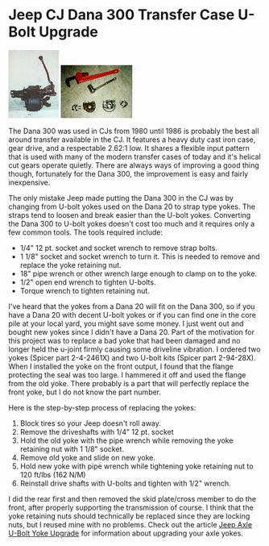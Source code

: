 # Jeep CJ Dana 300 Transfer Case U-Bolt Upgrade

[![D300 side](/images/xfer/d300s_.jpg)](/images/xfer/d300s.jpg) [![D300 yoke tools](/images/xfer/d300yok2.jpg)](/images/xfer/d300yok2.jpg)

The Dana 300 was used in CJs from 1980 until 1986 is probably the best all around transfer available in the CJ. It features a heavy duty cast iron case, gear drive, and a respectable 2.62:1 low. It shares a flexible input pattern that is used with many of the modern transfer cases of today and it\'s helical cut gears operate quietly. There are always ways of improving a good thing though, fortunately for the Dana 300, the improvement is easy and fairly inexpensive.

The only mistake Jeep made putting the Dana 300 in the CJ was by changing from U-bolt yokes used on the Dana 20 to strap type yokes. The straps tend to loosen and break easier than the U-bolt yokes. Converting the Dana 300 to U-bolt yokes doesn\'t cost too much and it requires only a few common tools. The tools required include:

-   1/4\" 12 pt. socket and socket wrench to remove strap bolts.
-   1 1/8\" socket and socket wrench to turn it. This is needed to remove and replace the yoke retaining nut.
-   18\" pipe wrench or other wrench large enough to clamp on to the yoke.
-   1/2\" open end wrench to tighten U-bolts.
-   Torque wrench to tighten retaining nut.

I\'ve heard that the yokes from a Dana 20 will fit on the Dana 300, so if you have a Dana 20 with decent U-bolt yokes or if you can find one in the core pile at your local yard, you might save some money. I just went out and bought new yokes since I didn\'t have a Dana 20. Part of the motivation for this project was to replace a bad yoke that had been damaged and no longer held the u-joint firmly causing some driveline vibration. I ordered two yokes (Spicer part 2-4-2461X) and two U-bolt kits (Spicer part 2-94-28X). When I installed the yoke on the front output, I found that the flange protecting the seal was too large. I hammered it off and used the flange from the old yoke. There probably is a part that will perfectly replace the front yoke, but I do not know the part number.

Here is the step-by-step process of replacing the yokes:

1.  Block tires so your Jeep doesn\'t roll away.
2.  Remove the driveshafts with 1/4\" 12 pt. socket
3.  Hold the old yoke with the pipe wrench while removing the yoke retaining nut with 1 1/8\" socket.
4.  Remove old yoke and slide on new yoke.
5.  Hold new yoke with pipe wrench while tightening yoke retaining nut to 120 ft/lbs (162 N/M)
6.  Reinstall drive shafts with U-bolts and tighten with 1/2\" wrench.

I did the rear first and then removed the skid plate/cross member to do the front, after properly supporting the transmission of course. I think that the yoke retaining nuts should technically be replaced since they are locking nuts, but I reused mine with no problems. Check out the article [Jeep Axle U-Bolt Yoke Upgrade](/axle/upgrades/aub.html) for information about upgrading your axle yokes.
